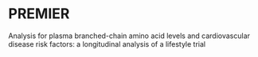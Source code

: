 # PREMIER
Analysis for plasma branched-chain amino acid levels and cardiovascular disease risk factors: a longitudinal analysis of a lifestyle trial
